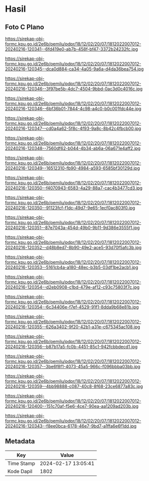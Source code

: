 # Hasil

## Foto C Plano

https://sirekap-obj-formc.kpu.go.id/2e6b/pemilu/pdpr/18/12/02/20/07/1812022007012-20240216-120341--6fd419e0-ab7b-458f-bf47-3372b24232fc.jpg

https://sirekap-obj-formc.kpu.go.id/2e6b/pemilu/pdpr/18/12/02/20/07/1812022007012-20240216-120345--dca0d884-ca34-4a05-9a6a-d4da36bea754.jpg

https://sirekap-obj-formc.kpu.go.id/2e6b/pemilu/pdpr/18/12/02/20/07/1812022007012-20240216-120346--3f97be5b-4dc7-4504-9bbd-0ac3d0c4016c.jpg

https://sirekap-obj-formc.kpu.go.id/2e6b/pemilu/pdpr/18/12/02/20/07/1812022007012-20240216-120346--6bf36b01-7844-4c98-a4c0-b0c001fdc44e.jpg

https://sirekap-obj-formc.kpu.go.id/2e6b/pemilu/pdpr/18/12/02/20/07/1812022007012-20240216-120347--cd0a4a62-5f8c-4f93-9a8c-8b42c4fbcb00.jpg

https://sirekap-obj-formc.kpu.go.id/2e6b/pemilu/pdpr/18/12/02/20/07/1812022007012-20240216-120348--7560df62-b044-4b34-ab6a-06a671e4aff2.jpg

https://sirekap-obj-formc.kpu.go.id/2e6b/pemilu/pdpr/18/12/02/20/07/1812022007012-20240216-120349--16512310-fb90-4984-a593-6585bf30129d.jpg

https://sirekap-obj-formc.kpu.go.id/2e6b/pemilu/pdpr/18/12/02/20/07/1812022007012-20240216-120350--f4070943-6583-4a29-88a7-cac4b3477cd3.jpg

https://sirekap-obj-formc.kpu.go.id/2e6b/pemilu/pdpr/18/12/02/20/07/1812022007012-20240216-120350--91123fcf-f1dc-49d7-9e65-1ecf0ac803f0.jpg

https://sirekap-obj-formc.kpu.go.id/2e6b/pemilu/pdpr/18/12/02/20/07/1812022007012-20240216-120351--87e7043a-454d-49b0-9b11-9d386e3555f1.jpg

https://sirekap-obj-formc.kpu.go.id/2e6b/pemilu/pdpr/18/12/02/20/07/1812022007012-20240216-120352--d48b8ed7-8b90-49e2-ace5-93d70f5afc3b.jpg

https://sirekap-obj-formc.kpu.go.id/2e6b/pemilu/pdpr/18/12/02/20/07/1812022007012-20240216-120353--5161cb4a-a180-48ec-b3b5-03df1be2acb1.jpg

https://sirekap-obj-formc.kpu.go.id/2e6b/pemilu/pdpr/18/12/02/20/07/1812022007012-20240216-120354--d2eb0908-c1bd-479e-af12-c93c75803f7c.jpg

https://sirekap-obj-formc.kpu.go.id/2e6b/pemilu/pdpr/18/12/02/20/07/1812022007012-20240216-120354--6c34406e-f7ef-4529-91f1-8dda9b68e81b.jpg

https://sirekap-obj-formc.kpu.go.id/2e6b/pemilu/pdpr/18/12/02/20/07/1812022007012-20240216-120355--626a3402-9f20-42b1-a31e-c675345ac108.jpg

https://sirekap-obj-formc.kpu.go.id/2e6b/pemilu/pdpr/18/12/02/20/07/1812022007012-20240216-120356--b87b17a5-fc0b-4451-85c1-942fcbbdecd1.jpg

https://sirekap-obj-formc.kpu.go.id/2e6b/pemilu/pdpr/18/12/02/20/07/1812022007012-20240216-120357--3be6f8f1-4073-45a5-966c-f096bbba03bb.jpg

https://sirekap-obj-formc.kpu.go.id/2e6b/pemilu/pdpr/18/12/02/20/07/1812022007012-20240216-120359--4bb98888-c087-40c8-8f68-23ce6877a83c.jpg

https://sirekap-obj-formc.kpu.go.id/2e6b/pemilu/pdpr/18/12/02/20/07/1812022007012-20240216-120400--151c70af-f5e6-4ce7-90ea-aa1209ad203b.jpg

https://sirekap-obj-formc.kpu.go.id/2e6b/pemilu/pdpr/18/12/02/20/07/1812022007012-20240216-120343--f8ee0bca-6178-46e7-9bd7-a1ffa6e6f1dd.jpg


## Metadata

| Key        | Value               |
| ---------- | ------------------- |
| Time Stamp | 2024-02-17 13:05:41 |
| Kode Dapil | 1802                |



